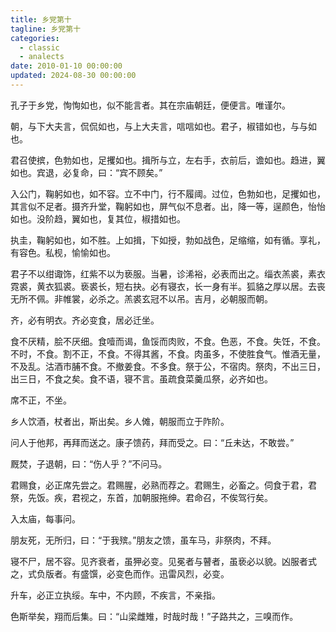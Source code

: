 ```yaml
---
title: 乡党第十
tagline: 乡党第十
categories:
  - classic
  - analects
date: 2010-01-10 00:00:00
updated: 2024-08-30 00:00:00
---
```


孔子于乡党，恂恂如也，似不能言者。其在宗庙朝廷，便便言。唯谨尔。

朝，与下大夫言，侃侃如也，与上大夫言，唁唁如也。君子，椒错如也，与与如也。

君召使摈，色勃如也，足攫如也。揖所与立，左右手，衣前后，谵如也。趋进，翼如也。宾退，必复命，曰：“宾不顾矣。”

入公门，鞠躬如也，如不容。立不中门，行不履阈。过位，色勃如也，足攫如也，其言似不足者。摄齐升堂，鞠躬如也，屏气似不息者。出，降一等，逞颜色，怡怡如也。没阶趋，翼如也，复其位，椒措如也。

执圭，鞠躬如也，如不胜。上如揖，下如授，勃如战色，足缩缩，如有循。享礼，有容色。私枧，愉愉如也。

君子不以绀诹饰，红紫不以为亵服。当暑，诊浠裕，必表而出之。缁衣羔裘，素衣霓裘，黄衣狐裘。亵裘长，短右抉。必有寝衣，长一身有半。狐貉之厚以居。去丧无所不佩。非帷裳，必杀之。羔裘玄冠不以吊。吉月，必朝服而朝。

齐，必有明衣。齐必变食，居必迁坐。

食不厌精，脍不厌细。食噎而谒，鱼馁而肉败，不食。色恶，不食。失饪，不食。不时，不食。割不正，不食。不得其酱，不食。肉虽多，不使胜食气。惟酒无量，不及乱。沽酒市脯不食。不撤姜食。不多食。祭于公，不宿肉。祭肉，不出三日，出三日，不食之矣。食不语，寝不言。虽疏食菜羹瓜祭，必齐如也。

席不正，不坐。

乡人饮酒，杖者出，斯出矣。乡人傩，朝服而立于阼阶。

问人于他邦，再拜而送之。康子馈药，拜而受之。曰：“丘未达，不敢尝。”

厩焚，子退朝，曰：“伤人乎？”不问马。

君赐食，必正席先尝之。君赐腥，必熟而荐之。君赐生，必畜之。伺食于君，君祭，先饭。疾，君视之，东首，加朝服拖绅。君命召，不俟驾行矣。

入太庙，每事问。

朋友死，无所归，曰：“于我殡。”朋友之馈，虽车马，非祭肉，不拜。

寝不尸，居不容。见齐衰者，虽狎必变。见冕者与瞽者，虽亵必以貌。凶服者式之，式负版者。有盛馔，必变色而作。迅雷风烈，必变。

升车，必正立执绥。车中，不内顾，不疾言，不亲指。

色斯举矣，翔而后集。曰：“山梁雌雉，时哉时哉！”子路共之，三嗅而作。
